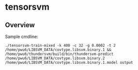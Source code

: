 # tensorsvm

## Overview

Sample cmdline: 

```
./tensorsvm-train-mixed -k 400 -c 32 -g 0.0002 -t 2  /home/pwu6/LIBSVM_DATA/covtype.libsvm.binary.1 && /home/pwu6/thundersvm/build/bin/thundersvm-predict /home/pwu6/LIBSVM_DATA/covtype.libsvm.binary.2  /home/pwu6/LIBSVM_DATA/covtype.libsvm.binary.1.model output
```
